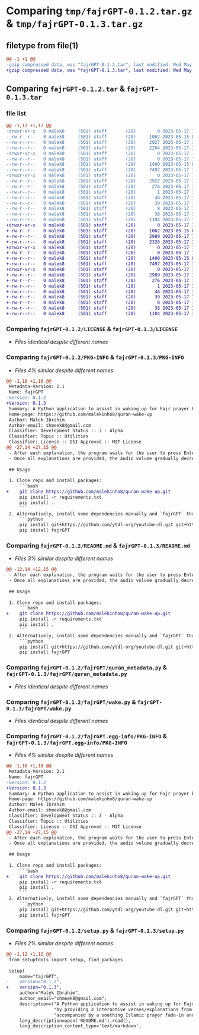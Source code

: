 # Comparing `tmp/fajrGPT-0.1.2.tar.gz` & `tmp/fajrGPT-0.1.3.tar.gz`

## filetype from file(1)

```diff
@@ -1 +1 @@
-gzip compressed data, was "fajrGPT-0.1.2.tar", last modified: Wed May 17 15:01:50 2023, max compression
+gzip compressed data, was "fajrGPT-0.1.3.tar", last modified: Wed May 17 15:04:29 2023, max compression
```

## Comparing `fajrGPT-0.1.2.tar` & `fajrGPT-0.1.3.tar`

### file list

```diff
@@ -1,17 +1,17 @@
-drwxr-xr-x   0 malek8     (501) staff       (20)        0 2023-05-17 15:01:50.557989 fajrGPT-0.1.2/
--rw-r--r--   0 malek8     (501) staff       (20)     1062 2023-05-15 07:44:33.000000 fajrGPT-0.1.2/LICENSE
--rw-r--r--   0 malek8     (501) staff       (20)     2927 2023-05-17 15:01:50.557855 fajrGPT-0.1.2/PKG-INFO
--rw-r--r--   0 malek8     (501) staff       (20)     2264 2023-05-17 14:58:42.000000 fajrGPT-0.1.2/README.md
-drwxr-xr-x   0 malek8     (501) staff       (20)        0 2023-05-17 15:01:50.556613 fajrGPT-0.1.2/fajrGPT/
--rw-r--r--   0 malek8     (501) staff       (20)        0 2023-05-17 12:47:41.000000 fajrGPT-0.1.2/fajrGPT/__init__.py
--rw-r--r--   0 malek8     (501) staff       (20)     1400 2023-05-15 07:45:19.000000 fajrGPT-0.1.2/fajrGPT/quran_metadata.py
--rw-r--r--   0 malek8     (501) staff       (20)     7497 2023-05-17 14:57:53.000000 fajrGPT-0.1.2/fajrGPT/wake.py
-drwxr-xr-x   0 malek8     (501) staff       (20)        0 2023-05-17 15:01:50.557650 fajrGPT-0.1.2/fajrGPT.egg-info/
--rw-r--r--   0 malek8     (501) staff       (20)     2927 2023-05-17 15:01:50.000000 fajrGPT-0.1.2/fajrGPT.egg-info/PKG-INFO
--rw-r--r--   0 malek8     (501) staff       (20)      276 2023-05-17 15:01:50.000000 fajrGPT-0.1.2/fajrGPT.egg-info/SOURCES.txt
--rw-r--r--   0 malek8     (501) staff       (20)        1 2023-05-17 15:01:50.000000 fajrGPT-0.1.2/fajrGPT.egg-info/dependency_links.txt
--rw-r--r--   0 malek8     (501) staff       (20)       46 2023-05-17 15:01:50.000000 fajrGPT-0.1.2/fajrGPT.egg-info/entry_points.txt
--rw-r--r--   0 malek8     (501) staff       (20)       39 2023-05-17 15:01:50.000000 fajrGPT-0.1.2/fajrGPT.egg-info/requires.txt
--rw-r--r--   0 malek8     (501) staff       (20)        8 2023-05-17 15:01:50.000000 fajrGPT-0.1.2/fajrGPT.egg-info/top_level.txt
--rw-r--r--   0 malek8     (501) staff       (20)       38 2023-05-17 15:01:50.558063 fajrGPT-0.1.2/setup.cfg
--rw-r--r--   0 malek8     (501) staff       (20)     1104 2023-05-17 15:01:46.000000 fajrGPT-0.1.2/setup.py
+drwxr-xr-x   0 malek8     (501) staff       (20)        0 2023-05-17 15:04:29.347007 fajrGPT-0.1.3/
+-rw-r--r--   0 malek8     (501) staff       (20)     1062 2023-05-15 07:44:33.000000 fajrGPT-0.1.3/LICENSE
+-rw-r--r--   0 malek8     (501) staff       (20)     2989 2023-05-17 15:04:29.346863 fajrGPT-0.1.3/PKG-INFO
+-rw-r--r--   0 malek8     (501) staff       (20)     2326 2023-05-17 15:03:13.000000 fajrGPT-0.1.3/README.md
+drwxr-xr-x   0 malek8     (501) staff       (20)        0 2023-05-17 15:04:29.345550 fajrGPT-0.1.3/fajrGPT/
+-rw-r--r--   0 malek8     (501) staff       (20)        0 2023-05-17 12:47:41.000000 fajrGPT-0.1.3/fajrGPT/__init__.py
+-rw-r--r--   0 malek8     (501) staff       (20)     1400 2023-05-15 07:45:19.000000 fajrGPT-0.1.3/fajrGPT/quran_metadata.py
+-rw-r--r--   0 malek8     (501) staff       (20)     7497 2023-05-17 14:57:53.000000 fajrGPT-0.1.3/fajrGPT/wake.py
+drwxr-xr-x   0 malek8     (501) staff       (20)        0 2023-05-17 15:04:29.346607 fajrGPT-0.1.3/fajrGPT.egg-info/
+-rw-r--r--   0 malek8     (501) staff       (20)     2989 2023-05-17 15:04:29.000000 fajrGPT-0.1.3/fajrGPT.egg-info/PKG-INFO
+-rw-r--r--   0 malek8     (501) staff       (20)      276 2023-05-17 15:04:29.000000 fajrGPT-0.1.3/fajrGPT.egg-info/SOURCES.txt
+-rw-r--r--   0 malek8     (501) staff       (20)        1 2023-05-17 15:04:29.000000 fajrGPT-0.1.3/fajrGPT.egg-info/dependency_links.txt
+-rw-r--r--   0 malek8     (501) staff       (20)       46 2023-05-17 15:04:29.000000 fajrGPT-0.1.3/fajrGPT.egg-info/entry_points.txt
+-rw-r--r--   0 malek8     (501) staff       (20)       39 2023-05-17 15:04:29.000000 fajrGPT-0.1.3/fajrGPT.egg-info/requires.txt
+-rw-r--r--   0 malek8     (501) staff       (20)        8 2023-05-17 15:04:29.000000 fajrGPT-0.1.3/fajrGPT.egg-info/top_level.txt
+-rw-r--r--   0 malek8     (501) staff       (20)       38 2023-05-17 15:04:29.347046 fajrGPT-0.1.3/setup.cfg
+-rw-r--r--   0 malek8     (501) staff       (20)     1104 2023-05-17 15:03:38.000000 fajrGPT-0.1.3/setup.py
```

### Comparing `fajrGPT-0.1.2/LICENSE` & `fajrGPT-0.1.3/LICENSE`

 * *Files identical despite different names*

### Comparing `fajrGPT-0.1.2/PKG-INFO` & `fajrGPT-0.1.3/PKG-INFO`

 * *Files 4% similar despite different names*

```diff
@@ -1,10 +1,10 @@
 Metadata-Version: 2.1
 Name: fajrGPT
-Version: 0.1.2
+Version: 0.1.3
 Summary: A Python application to assist in waking up for Fajr prayer by providing 3 interactive verses/explanations from the Quran + ChatGPT explanations accompanied by a soothing Islamic prayer fade-in and fade-out audio file from YouTube.
 Home-page: https://github.com/malekinho8/quran-wake-up
 Author: Malek Ibrahim
 Author-email: shmeek8@gmail.com
 Classifier: Development Status :: 3 - Alpha
 Classifier: Topic :: Utilities
 Classifier: License :: OSI Approved :: MIT License
@@ -27,14 +27,15 @@
 - After each explanation, the program waits for the user to press Enter before proceeding.
 - Once all explanations are provided, the audio volume gradually decreases over a 5-second period.
 
 ## Usage
 
 1. Clone repo and install packages:
     ```bash
+    git clone https://github.com/malekinho8/quran-wake-up.git
     pip install -r requirements.txt
     pip install .
     ```
 2. Alternatively, install some dependencies manually and `fajrGPT` through PyPI:
     ```python
     pip install git+https://github.com/ytdl-org/youtube-dl.git git+https://github.com/UBISOFT-1/Quran_Module.git
     pip install fajrGPT
```

### Comparing `fajrGPT-0.1.2/README.md` & `fajrGPT-0.1.3/README.md`

 * *Files 3% similar despite different names*

```diff
@@ -12,14 +12,15 @@
 - After each explanation, the program waits for the user to press Enter before proceeding.
 - Once all explanations are provided, the audio volume gradually decreases over a 5-second period.
 
 ## Usage
 
 1. Clone repo and install packages:
     ```bash
+    git clone https://github.com/malekinho8/quran-wake-up.git
     pip install -r requirements.txt
     pip install .
     ```
 2. Alternatively, install some dependencies manually and `fajrGPT` through PyPI:
     ```python
     pip install git+https://github.com/ytdl-org/youtube-dl.git git+https://github.com/UBISOFT-1/Quran_Module.git
     pip install fajrGPT
```

### Comparing `fajrGPT-0.1.2/fajrGPT/quran_metadata.py` & `fajrGPT-0.1.3/fajrGPT/quran_metadata.py`

 * *Files identical despite different names*

### Comparing `fajrGPT-0.1.2/fajrGPT/wake.py` & `fajrGPT-0.1.3/fajrGPT/wake.py`

 * *Files identical despite different names*

### Comparing `fajrGPT-0.1.2/fajrGPT.egg-info/PKG-INFO` & `fajrGPT-0.1.3/fajrGPT.egg-info/PKG-INFO`

 * *Files 4% similar despite different names*

```diff
@@ -1,10 +1,10 @@
 Metadata-Version: 2.1
 Name: fajrGPT
-Version: 0.1.2
+Version: 0.1.3
 Summary: A Python application to assist in waking up for Fajr prayer by providing 3 interactive verses/explanations from the Quran + ChatGPT explanations accompanied by a soothing Islamic prayer fade-in and fade-out audio file from YouTube.
 Home-page: https://github.com/malekinho8/quran-wake-up
 Author: Malek Ibrahim
 Author-email: shmeek8@gmail.com
 Classifier: Development Status :: 3 - Alpha
 Classifier: Topic :: Utilities
 Classifier: License :: OSI Approved :: MIT License
@@ -27,14 +27,15 @@
 - After each explanation, the program waits for the user to press Enter before proceeding.
 - Once all explanations are provided, the audio volume gradually decreases over a 5-second period.
 
 ## Usage
 
 1. Clone repo and install packages:
     ```bash
+    git clone https://github.com/malekinho8/quran-wake-up.git
     pip install -r requirements.txt
     pip install .
     ```
 2. Alternatively, install some dependencies manually and `fajrGPT` through PyPI:
     ```python
     pip install git+https://github.com/ytdl-org/youtube-dl.git git+https://github.com/UBISOFT-1/Quran_Module.git
     pip install fajrGPT
```

### Comparing `fajrGPT-0.1.2/setup.py` & `fajrGPT-0.1.3/setup.py`

 * *Files 2% similar despite different names*

```diff
@@ -1,12 +1,12 @@
 from setuptools import setup, find_packages
 
 setup(
     name="fajrGPT",
-    version="0.1.2",
+    version="0.1.3",
     author="Malek Ibrahim",
     author_email="shmeek8@gmail.com",
     description=("A Python application to assist in waking up for Fajr prayer "
                  "by providing 3 interactive verses/explanations from the Quran + ChatGPT explanations "
                  "accompanied by a soothing Islamic prayer fade-in and fade-out audio file from YouTube."),
     long_description=open('README.md').read(),
     long_description_content_type='text/markdown',
```

